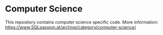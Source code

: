 # Computer Science

This repository contains computer science specific code.
More information: https://www.SQLpassion.at/archive/category/computer-science/
